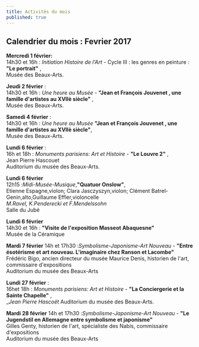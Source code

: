 ```yaml
---
title: Activités du mois
published: true
---
```

## Calendrier du mois : Fevrier 2017

**Mercredi 1 février:**  
14h30 et 16h : _Initiation Histoire de l'Art_  - Cycle III : les genres en peinture : **"Le portrait"** ,  
Musée des Beaux-Arts. 

**Jeudi 2 février** :  
14h30 et 16h : _Une heure au Musée_ - **"Jean  et François Jouvenet , une famille d'artistes au XVIIè siècle"** ,  
Musée des Beaux-Arts.  

**Samedi 4 février** :  
14h30 et 16h : _Une heure au Musée_ **"Jean  et François Jouvenet , une famille d'artistes au XVIIè siècle"**,  
Musée des Beaux-Arts.  

**Lundi 6 février** :  
16h et 18h : _Monuments parisiens: Art et Histoire_  -  **"Le Louvre 2"** ,  
Jean Pierre Hascouet   
Auditorium du musée des Beaux-Arts.   

**Lundi 6 février**  
12h15 :_Midi-Musée-Musique_,**"Quatuor Onslow"**,  
Etienne Espagne,violon; Clara Jasczyszyn,violon; Clément Batrel-Genin,alto,Guillaume Effler,violoncelle  
_M.Ravel, K.Penderecki et F.Mendelssohn_  
Salle du Jubé

**Lundi 6 février**  
14h30 et 16h : **"Visite de l'exposition Masseot Abaquesne"**  
Musée de la Céramique

**Mardi 7 février**
14h et 17h30 :_Symbolisme-Japonisme-Art Nouveau_ - **"Entre ésotérisme et art nouveau. L'imaginaire chez Ranson et Lacombe"**  
Frédéric Bigo, ancien directeur du musée Maurice Denis, historien de l'art, commissaire d'expositions  
Auditorium du musée des Beaux-Arts  

**Lundi 27 février** :  
16het 18h : _Monuments parisiens: Art et Histoire_  -  **"La Conciergerie et la Sainte Chapelle"** ,  
__Jean Pierre Hascoët_ 
Auditorium du musée des Beaux-Arts.

**Mardi 28 février**
14h et 17h30 :_Symbolisme-Japonisme-Art Nouveau_ - **"Le Jugendstil en Allemagne entre symbolisme et japonisme"**  
Gilles Genty, historien de l'art, spécialiste des Nabis, commissaire d'expositions  
Auditorium du musée des Beaux-Arts
